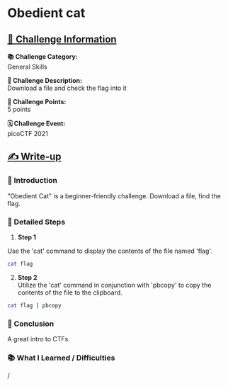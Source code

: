 # Obedient cat

## <u>🎯 Challenge Information</u>

**📚 Challenge Category:**  
General Skills

**📝 Challenge Description:**  
Download a file and check the flag into it

**🏅 Challenge Points:**  
5 points

**🗓 Challenge Event:**  
picoCTF 2021

## <u> ✍️ Write-up </u>

### 🚀 Introduction

"Obedient Cat" is a beginner-friendly challenge. Download a file, find the flag.

### 📝 Detailed Steps

1. **Step 1**  

Use the 'cat' command to display the contents of the file named 'flag'.

```bash
cat flag
```

2. **Step 2**  
Utilize the 'cat' command in conjunction with 'pbcopy' to copy the contents of the file to the clipboard.

```bash
cat flag | pbcopy
```

### 🎈 Conclusion

A great intro to CTFs.

### 📚 What I Learned / Difficulties

/

